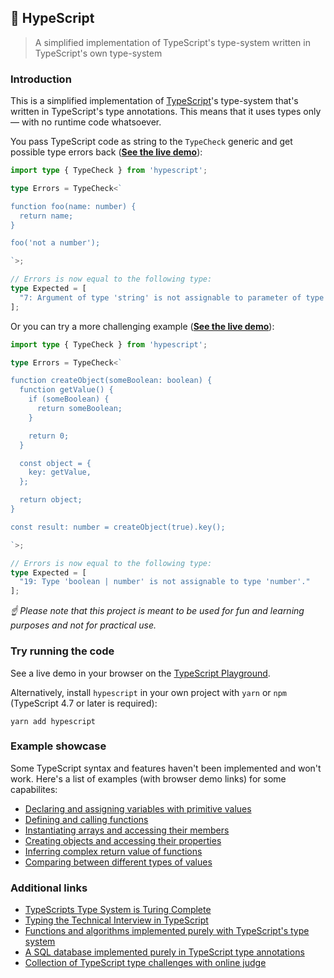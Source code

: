 ## 🦄 HypeScript

> A simplified implementation of TypeScript's type-system written in TypeScript's own type-system

### Introduction

This is a simplified implementation of [TypeScript](https://github.com/microsoft/TypeScript)'s type-system that's written in TypeScript's type annotations. This means that it uses types only — with no runtime code whatsoever.

You pass TypeScript code as string to the `TypeCheck` generic and get possible type errors back (**[See the live demo]()**):

```typescript
import type { TypeCheck } from 'hypescript';

type Errors = TypeCheck<`

function foo(name: number) {
  return name;
}

foo('not a number');

`>;

// Errors is now equal to the following type:
type Expected = [
  "7: Argument of type 'string' is not assignable to parameter of type 'number'."
];
```

Or you can try a more challenging example (**[See the live demo]()**):

```typescript
import type { TypeCheck } from 'hypescript';

type Errors = TypeCheck<`

function createObject(someBoolean: boolean) {
  function getValue() {
    if (someBoolean) {
      return someBoolean;
    }

    return 0;
  }

  const object = {
    key: getValue,
  };

  return object;
}

const result: number = createObject(true).key();

`>;

// Errors is now equal to the following type:
type Expected = [
  "19: Type 'boolean | number' is not assignable to type 'number'."
];
```

*☝ Please note that this project is meant to be used for fun and learning purposes and not for practical use.*

### Try running the code

See a live demo in your browser on the [TypeScript Playground]().

Alternatively, install `hypescript` in your own project with `yarn` or `npm` (TypeScript 4.7 or later is required):

```
yarn add hypescript
```

### Example showcase

Some TypeScript syntax and features haven't been implemented and won't work. Here's a list of examples (with browser demo links) for some capabilites:

- [Declaring and assigning variables with primitive values]()
- [Defining and calling functions]()
- [Instantiating arrays and accessing their members]()
- [Creating objects and accessing their properties]()
- [Inferring complex return value of functions]()
- [Comparing between different types of values]()

### Additional links

- [TypeScripts Type System is Turing Complete](https://github.com/microsoft/TypeScript/issues/14833)
- [Typing the Technical Interview in TypeScript](https://gal.hagever.com/posts/typing-the-technical-interview-in-typescript/)
- [Functions and algorithms implemented purely with TypeScript's type system](https://github.com/ronami/meta-typing)
- [A SQL database implemented purely in TypeScript type annotations](https://github.com/codemix/ts-sql)
- [Collection of TypeScript type challenges with online judge](https://github.com/type-challenges/type-challenges)
